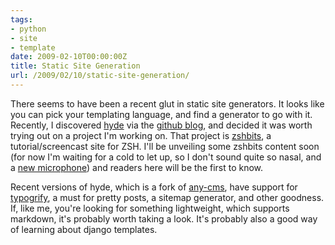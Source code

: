 ```yaml
---
tags:
- python
- site
- template
date: 2009-02-10T00:00:00Z
title: Static Site Generation
url: /2009/02/10/static-site-generation/
---
```


There seems to have been a recent glut in static site generators. It looks like you can pick your templating language, and find a generator to go with it. Recently, I discovered [hyde](http://github.com/lakshmivyas/hyde/tree/master "lakshmivyas's hyde at master - GitHub") via the [github blog](http://github.com/blog/342-hyde-the-python-static-site-generator "Hyde - The Python Static Site Generator - GitHub"), and decided it was worth trying out on a project I'm working on. That project is [zshbits](http://zshbits.com), a tutorial/screencast site for ZSH. I'll be unveiling some zshbits content soon (for now I'm waiting for a cold to let up, so I don't sound quite so nasal, and a [new microphone](http://www.samsontech.com/products/productpage.cfm?prodID=1904 "Samson Audio - C01U Recording Pak")) and readers here will be the first to know.

Recent versions of hyde, which is a fork of 
[any-cms](http://www.webmasterworld.com/content_management/3825584.htm "Any CMS with Feature Comparison function?"), have support for [typogrify](http://code.google.com/p/typogrify/ "typogrify - Google Code"), a must for pretty posts, a sitemap generator, and other goodness. If, like me, you're looking for something lightweight, which supports markdown, it's probably worth taking a look. It's probably also a good way of learning about django templates.
